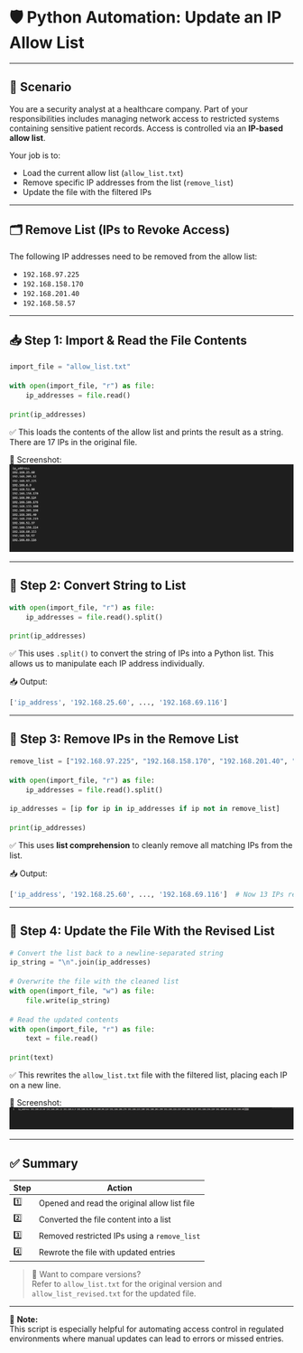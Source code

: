 # 🛡️ Python Automation: Update an IP Allow List

---

## 🧠 Scenario

You are a security analyst at a healthcare company. Part of your responsibilities includes managing network access to restricted systems containing sensitive patient records. Access is controlled via an **IP-based allow list**.

Your job is to:
- Load the current allow list (`allow_list.txt`)
- Remove specific IP addresses from the list (`remove_list`)
- Update the file with the filtered IPs

---

## 🗂️ Remove List (IPs to Revoke Access)

The following IP addresses need to be removed from the allow list:

- `192.168.97.225`
- `192.168.158.170`
- `192.168.201.40`
- `192.168.58.57`

---

## 📥 Step 1: Import & Read the File Contents

```python
import_file = "allow_list.txt"

with open(import_file, "r") as file: 
    ip_addresses = file.read()

print(ip_addresses)
```

✅ This loads the contents of the allow list and prints the result as a string. There are 17 IPs in the original file.

📸 Screenshot:  
![Read File](https://github.com/Pascal831/Cybersecurity-Foundation/blob/main/Screenshots/Python1.png)

---

## 🔄 Step 2: Convert String to List

```python
with open(import_file, "r") as file: 
    ip_addresses = file.read().split()

print(ip_addresses)
```

✅ This uses `.split()` to convert the string of IPs into a Python list. This allows us to manipulate each IP address individually.

📥 Output:
```python
['ip_address', '192.168.25.60', ..., '192.168.69.116']
```

---

## 🧹 Step 3: Remove IPs in the Remove List

```python
remove_list = ["192.168.97.225", "192.168.158.170", "192.168.201.40", "192.168.58.57"]

with open(import_file, "r") as file: 
    ip_addresses = file.read().split()

ip_addresses = [ip for ip in ip_addresses if ip not in remove_list]

print(ip_addresses)
```

✅ This uses **list comprehension** to cleanly remove all matching IPs from the list.

📥 Output:
```python
['ip_address', '192.168.25.60', ..., '192.168.69.116']  # Now 13 IPs remain
```

---

## 📝 Step 4: Update the File With the Revised List

```python
# Convert the list back to a newline-separated string
ip_string = "\n".join(ip_addresses)

# Overwrite the file with the cleaned list
with open(import_file, "w") as file:
    file.write(ip_string)

# Read the updated contents
with open(import_file, "r") as file:
    text = file.read()

print(text)
```

✅ This rewrites the `allow_list.txt` file with the filtered list, placing each IP on a new line.

📸 Screenshot:  
![Updated File](https://github.com/Pascal831/Cybersecurity-Foundation/blob/main/Screenshots/Python2.png)

---

## ✅ Summary

| Step | Action |
|------|--------|
| 1️⃣   | Opened and read the original allow list file |
| 2️⃣   | Converted the file content into a list |
| 3️⃣   | Removed restricted IPs using a `remove_list` |
| 4️⃣   | Rewrote the file with updated entries |

> 📝 Want to compare versions?  
Refer to `allow_list.txt` for the original version and `allow_list_revised.txt` for the updated file.

---

📌 **Note:**  
This script is especially helpful for automating access control in regulated environments where manual updates can lead to errors or missed entries.
